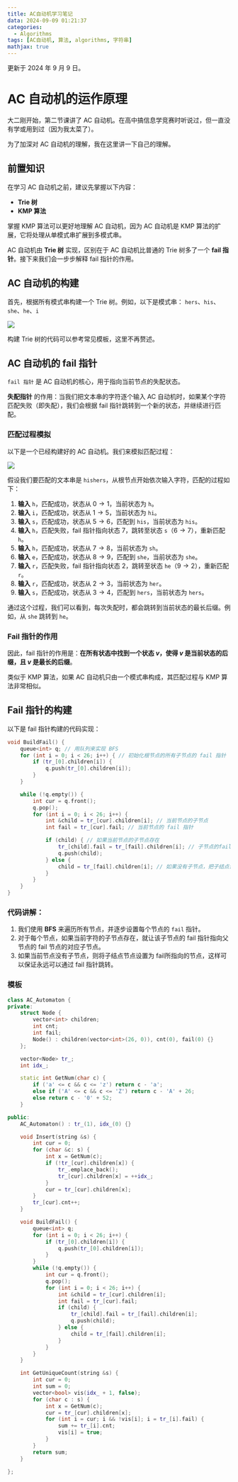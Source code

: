 ```yaml
---
title: AC自动机学习笔记
data: 2024-09-09 01:21:37
categories:
  - Algorithms
tags: [AC自动机, 算法, algorithms, 字符串]
mathjax: true
---
```


更新于 2024 年 9 月 9 日。
# AC 自动机的运作原理

大二刚开始，第二节课讲了 AC 自动机。在高中搞信息学竞赛时听说过，但一直没有学或用到过（因为我太菜了）。

为了加深对 AC 自动机的理解，我在这里讲一下自己的理解。

## 前置知识

在学习 AC 自动机之前，建议先掌握以下内容：
- **Trie 树**
- **KMP 算法**

掌握 KMP 算法可以更好地理解 AC 自动机，因为 AC 自动机是 KMP 算法的扩展，它将处理从单模式串扩展到多模式串。

AC 自动机由 **Trie 树** 实现，区别在于 AC 自动机比普通的 Trie 树多了一个 **fail 指针**。接下来我们会一步步解释 fail 指针的作用。

<!--more-->

## AC 自动机的构建

首先，根据所有模式串构建一个 Trie 树。例如，以下是模式串：
`hers`、`his`、`she`、`he`、`i`

![](../../images/algorithms/AC-Automaton/pic_1.png)

构建 Trie 树的代码可以参考常见模板，这里不再赘述。

## AC 自动机的 fail 指针

`fail 指针` 是 AC 自动机的核心，用于指向当前节点的失配状态。

**失配指针** 的作用：当我们把文本串的字符逐个输入 AC 自动机时，如果某个字符匹配失败（即失配），我们会根据 fail 指针跳转到一个新的状态，并继续进行匹配。

### 匹配过程模拟

以下是一个已经构建好的 AC 自动机。我们来模拟匹配过程：

![](../../images/algorithms/AC-Automaton/pic_2.png)

假设我们要匹配的文本串是 `hishers`，从根节点开始依次输入字符，匹配的过程如下：

1. **输入** `h`，匹配成功，状态从 $0 \to 1$，当前状态为 `h`。
2. **输入** `i`，匹配成功，状态从 $1 \to 5$，当前状态为 `hi`。
3. **输入** `s`，匹配成功，状态从 $5 \to 6$，匹配到 `his`，当前状态为 `his`。
4. **输入** `h`，匹配失败，fail 指针指向状态 7，跳转至状态 `s`（$6 \to 7$），重新匹配 `h`。
5. **输入** `h`，匹配成功，状态从 $7 \to 8$，当前状态为 `sh`。
6. **输入** `e`，匹配成功，状态从 $8 \to 9$，匹配到 `she`，当前状态为 `she`。
7. **输入** `r`，匹配失败，fail 指针指向状态 2，跳转至状态 `he`（$9 \to 2$），重新匹配 `r`。
8. **输入** `r`，匹配成功，状态从 $2 \to 3$，当前状态为 `her`。
9. **输入** `s`，匹配成功，状态从 $3 \to 4$，匹配到 `hers`，当前状态为 `hers`。

通过这个过程，我们可以看到，每次失配时，都会跳转到当前状态的最长后缀。例如，从 `she` 跳转到 `he`。

### Fail 指针的作用

因此，fail 指针的作用是：**在所有状态中找到一个状态 $v$，使得 $v$ 是当前状态的后缀，且 $v$ 是最长的后缀**。

类似于 KMP 算法，如果 AC 自动机只由一个模式串构成，其匹配过程与 KMP 算法非常相似。

## Fail 指针的构建

以下是 fail 指针构建的代码实现：

```cpp
void BuildFail() {
    queue<int> q; // 用队列来实现 BFS
    for (int i = 0; i < 26; i++) { // 初始化根节点的所有子节点的 fail 指针
        if (tr_[0].children[i]) {
            q.push(tr_[0].children[i]);
        }
    }

    while (!q.empty()) {
        int cur = q.front();
        q.pop();
        for (int i = 0; i < 26; i++) {
            int &child = tr_[cur].children[i]; // 当前节点的子节点
            int fail = tr_[cur].fail; // 当前节点的 fail 指针

            if (child) { // 如果当前节点的子节点存在
                tr_[child].fail = tr_[fail].children[i]; // 子节点的fail指针指向当前节点fail指向的节点的对应字符子节点
                q.push(child);
            } else {
                child = tr_[fail].children[i]; // 如果没有子节点，把子结点设置为fail指针所指向的节点
            }
        }
    }
}
```

### 代码讲解：

1. 我们使用 **BFS** 来遍历所有节点，并逐步设置每个节点的 `fail` 指针。
2. 对于每个节点，如果当前字符的子节点存在，就让该子节点的 fail 指针指向父节点的 fail 节点的对应子节点。
3. 如果当前节点没有子节点，则将子结点节点设置为 fail所指向的节点，这样可以保证永远可以通过 fail 指针跳转。

### 模板
```cpp
class AC_Automaton {
private:
    struct Node {
        vector<int> children;
        int cnt;
        int fail;
        Node() : children(vector<int>(26, 0)), cnt(0), fail(0) {}
    };

    vector<Node> tr_;
    int idx_;

    static int GetNum(char c) {
        if ('a' <= c && c <= 'z') return c - 'a';
        else if ('A' <= c && c <= 'Z') return c - 'A' + 26;
        else return c - '0' + 52;
    }

public:
    AC_Automaton() : tr_(1), idx_(0) {}

    void Insert(string &s) {
        int cur = 0;
        for (char &c: s) {
            int x = GetNum(c);
            if (!tr_[cur].children[x]) {
                tr_.emplace_back();
                tr_[cur].children[x] = ++idx_;
            }
            cur = tr_[cur].children[x];
        }
        tr_[cur].cnt++;
    }

    void BuildFail() {
        queue<int> q;
        for (int i = 0; i < 26; i++) {
            if (tr_[0].children[i]) {
                q.push(tr_[0].children[i]);
            }
        }
        while (!q.empty()) {
            int cur = q.front();
            q.pop();
            for (int i = 0; i < 26; i++) {
                int &child = tr_[cur].children[i];
                int fail = tr_[cur].fail;
                if (child) {
                    tr_[child].fail = tr_[fail].children[i];
                    q.push(child);
                } else {
                    child = tr_[fail].children[i];
                }
            }
        }
    }

    int GetUniqueCount(string &s) {
        int cur = 0;
        int sum = 0;
        vector<bool> vis(idx_ + 1, false);
        for (char c : s) {
            int x = GetNum(c);
            cur = tr_[cur].children[x];
            for (int i = cur; i && !vis[i]; i = tr_[i].fail) {
                sum += tr_[i].cnt;
                vis[i] = true;
            }
        }
        return sum;
    }

};
```
